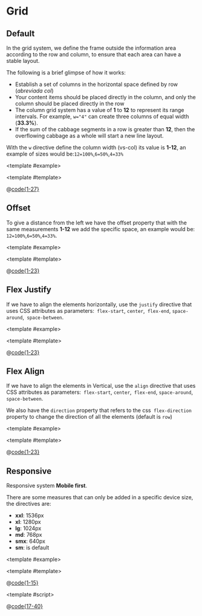 # Grid

<card>

## Default

<docs-warn />

In the grid system, we define the frame outside the information area according to the row and column, to ensure that each area can have a stable layout.

The following is a brief glimpse of how it works:

- Establish a set of columns in the horizontal space defined by row (_abreviada col_)
- Your content items should be placed directly in the column, and only the column should be placed directly in the row
- The column grid system has a value of **1** to **12** to represent its range intervals. For example, `w="4"` can create three columns of equal width (**33.3%**).
- If the sum of the cabbage segments in a row is greater than **12**, then the overflowing cabbage as a whole will start a new line layout.

With the `w` directive define the column width (vs-col) its value is **1-12**, an example of sizes would be:`12=100%`,`6=50%`,`4=33% `

<template #example>
  <grid-default />
</template>

<template #template>

@[code{1-27}](../.vuepress/components/grid/default.vue)

</template>

</card>

<card>

## Offset

To give a distance from the left we have the offset property that with the same measurements **1-12** we add the specific space, an example would be: `12=100%`,`6=50%`,`4=33%`.

<template #example>
  <grid-offset />
</template>

<template #template>

@[code{1-23}](../.vuepress/components/grid/offset.vue)

</template>

</card>

<card>

## Flex Justify

If we have to align the elements horizontally, use the `justify` directive that uses CSS attributes as parameters:` flex-start`, `center`,` flex-end`, `space-around`,` space-between`.

<template #example>
  <grid-flexJustify />
</template>

<template #template>

@[code{1-23}](../.vuepress/components/grid/flexJustify.vue)

</template>

</card>

<card>

## Flex Align

If we have to align the elements in Vertical, use the `align` directive that uses CSS attributes as parameters:` flex-start`, `center`,` flex-end`, `space-around`,` space-between`.

We also have the `direction` property that refers to the css` flex-direction` property to change the direction of all the elements (default is `row`)

<template #example>
  <grid-flexAlign />
</template>

<template #template>

@[code{1-23}](../.vuepress/components/grid/flexAlign.vue)

</template>

</card>

<card>

## Responsive

Responsive system **Mobile first**.

There are some measures that can only be added in a specific device size, the directives are:

- **xxl**: 1536px
- **xl**: 1280px
- **lg**: 1024px
- **md**: 768px
- **smx**: 640px
- **sm**: is default

<template #example>
  <grid-responsive />
</template>

<template #template>

@[code{1-15}](../.vuepress/components/grid/responsive.vue)

</template>

<template #script>

@[code{17-40}](../.vuepress/components/grid/responsive.vue)

</template>

</card>
